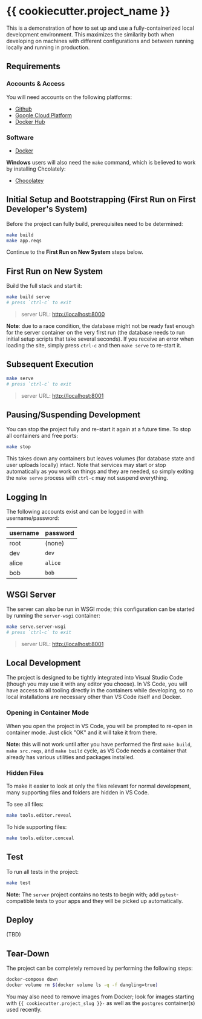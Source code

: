 # {{ cookiecutter.project_name }}

This is a demonstration of how to set up and use a fully-containerized local development environment. This maximizes the similarity both when developing on machines with different configurations and between running locally and running in production.

## Requirements

### Accounts & Access

You will need accounts on the following platforms:

-   [Github](https://github.com/)
-   [Google Cloud Platform](https://console.cloud.google.com/)
-   [Docker Hub](https://hub.docker.com/)

### Software

-   [Docker](https://www.docker.com/get-docker/)

**Windows** users will also need the `make` command, which is believed to work by installing Chcolately:

-   [Chocolatey](https://chocolatey.org/install)

## Initial Setup and Bootstrapping (First Run on First Developer's System)

Before the project can fully build, prerequisites need to be determined:

```bash
make build
make app.reqs
```

Continue to the **First Run on New System** steps below.

## First Run on New System

Build the full stack and start it:

```bash
make build serve
# press `ctrl-c` to exit
```

> server URL: <http://localhost:8000>

**Note**: due to a race condition, the database might not be ready fast enough for the server container on the very first run (the database needs to run initial setup scripts that take several seconds). If you receive an error when loading the site, simply press `ctrl-c` and then `make serve` to re-start it.

## Subsequent Execution

```bash
make serve
# press `ctrl-c` to exit
```

> server URL: <http://localhost:8001>

## Pausing/Suspending Development

You can stop the project fully and re-start it again at a future time. To stop all containers and free ports:

```bash
make stop
```

This takes down any containers but leaves volumes (for database state and user uploads locally) intact. Note that services may start or stop automatically as you work on things and they are needed, so simply exiting the `make serve` process with `ctrl-c` may not suspend everything.

## Logging In

The following accounts exist and can be logged in with username/password:

| username | password |
| -------- | -------- |
| root     | (none)   |
| dev      | `dev`    |
| alice    | `alice`  |
| bob      | `bob`    |

## WSGI Server

The server can also be run in WSGI mode; this configuration can be started by running the `server-wsgi` container:

```bash
make serve.server-wsgi
# press `ctrl-c` to exit
```

> server URL: <http://localhost:8001>

## Local Development

The project is designed to be tightly integrated into Visual Studio Code (though you may use it with any editor you choose). In VS Code, you will have access to all tooling directly in the containers while developing, so no local installations are necessary other than VS Code itself and Docker.

### Opening in Container Mode

When you open the project in VS Code, you will be prompted to re-open in container mode. Just click "OK" and it will take it from there.

**Note:** this will not work until after you have performed the first `make build`, `make src.reqs`, and `make build` cycle, as VS Code needs a container that already has various utilities and packages installed.

### Hidden Files

To make it easier to look at only the files relevant for normal development, many supporting files and folders are hidden in VS Code.

To see all files:

```bash
make tools.editor.reveal
```

To hide supporting files:

```bash
make tools.editor.conceal
```

## Test

To run all tests in the project:

```bash
make test
```

**Note:** The `server` project contains no tests to begin with; add `pytest`-compatible tests to your apps and they will be picked up automatically.

## Deploy

(TBD)

## Tear-Down

The project can be completely removed by performing the following steps:

```bash
docker-compose down
docker volume rm $(docker volume ls -q -f dangling=true)
```

You may also need to remove images from Docker; look for images starting with `{{ cookiecutter.project_slug }}-` as well as the `postgres` container(s) used recently.
